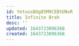 ```yaml
---
id: YetuusBQg85M9CEBtUNvR
title: Infinite Brah
desc: ''
updated: 1643723096368
created: 1643723096368
---
```


